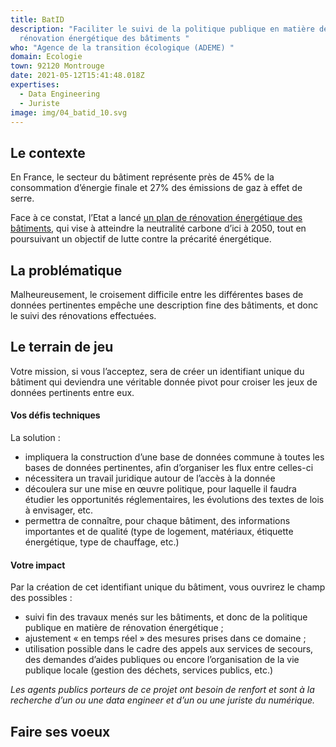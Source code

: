 ```yaml
---
title: BatID
description: "Faciliter le suivi de la politique publique en matière de
  rénovation énergétique des bâtiments "
who: "Agence de la transition écologique (ADEME) "
domain: Ecologie
town: 92120 Montrouge
date: 2021-05-12T15:41:48.018Z
expertises:
  - Data Engineering
  - Juriste
image: img/04_batid_10.svg
---
```

## Le contexte

En France, le secteur du bâtiment représente près de 45% de la consommation d’énergie finale et 27% des émissions de gaz à effet de serre.

Face à ce constat, l’Etat a lancé [un plan de rénovation énergétique des bâtiments](https://www.ecologie.gouv.fr/plan-renovation-energetique-des-batiments), qui vise à atteindre la neutralité carbone d’ici à 2050, tout en poursuivant un objectif de lutte contre la précarité énergétique. 

## La problématique

Malheureusement, le croisement difficile entre les différentes bases de données pertinentes empêche une description fine des bâtiments, et donc le suivi des rénovations effectuées. 

## Le terrain de jeu 

Votre mission, si vous l’acceptez, sera de créer un identifiant unique du bâtiment qui deviendra une véritable donnée pivot pour croiser les jeux de données pertinents entre eux. 

#### Vos défis techniques 

La solution : 
* impliquera la construction d’une base de données commune à toutes les bases de données pertinentes, afin d’organiser les flux entre celles-ci
* nécessitera un travail juridique autour de l’accès à la donnée
* découlera sur une mise en œuvre politique, pour laquelle il faudra étudier les opportunités réglementaires, les évolutions des textes de lois à envisager, etc. 
* permettra de connaître, pour chaque bâtiment, des informations importantes et de qualité (type de logement, matériaux, étiquette énergétique, type de chauffage, etc.)

#### Votre impact 

Par la création de cet identifiant unique du bâtiment, vous ouvrirez le champ des possibles : 
* suivi fin des travaux menés sur les bâtiments, et donc de la politique publique en matière de rénovation énergétique ;
* ajustement « en temps réel » des mesures prises dans ce domaine ; 
* utilisation possible dans le cadre des appels aux services de secours, des demandes d’aides publiques ou encore l’organisation de la vie publique locale (gestion des déchets, services publics, etc.) 

_Les agents publics porteurs de ce projet ont besoin de renfort et sont à la recherche d’un ou une data engineer et d’un ou une juriste du numérique._

## Faire ses voeux